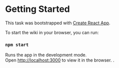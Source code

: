# Getting Started

This task was bootstrapped with [Create React App](https://github.com/facebook/create-react-app).

To start the wiki in your browser, you can run:

### `npm start`

Runs the app in the development mode.\
Open [http://localhost:3000](http://localhost:3000) to view it in the browser.
.
